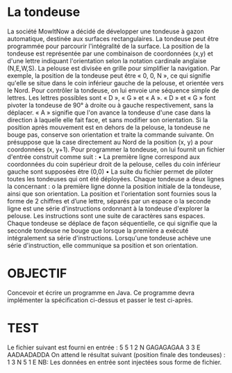 # La tondeuse
La société MowItNow a décidé de développer une tondeuse à gazon automatique, 
destinée aux surfaces rectangulaires. 
La tondeuse peut être programmée pour parcourir l'intégralité de la surface. La 
position de la tondeuse est représentée par une combinaison de coordonnées (x,y) 
et d'une lettre indiquant l'orientation selon la notation cardinale anglaise (N,E,W,S). 
La pelouse est divisée en grille pour simplifier la navigation. 
Par exemple, la position de la tondeuse peut être « 0, 0, N », ce qui signifie qu'elle 
se situe dans le coin inférieur gauche de la pelouse, et orientée vers le Nord. 
Pour contrôler la tondeuse, on lui envoie une séquence simple de lettres. Les lettres 
possibles sont « D », « G » et « A ». « D » et « G » font pivoter la tondeuse de 90° à 
droite ou à gauche respectivement, sans la déplacer. « A » signifie que l'on avance 
la tondeuse d'une case dans la direction à laquelle elle fait face, et sans modifier 
son orientation. 
Si la position après mouvement est en dehors de la pelouse, la tondeuse ne bouge 
pas, conserve son orientation et traite la commande suivante. 
On présuppose que la case directement au Nord de la position (x, y) a pour 
coordonnées (x, y+1). 
Pour programmer la tondeuse, on lui fournit un fichier d'entrée construit comme 
suit : 
• La première ligne correspond aux coordonnées du coin supérieur droit de la 
pelouse, celles du coin inférieur gauche sont supposées être (0,0)
• La suite du fichier permet de piloter toutes les tondeuses qui ont été 
déployées. Chaque tondeuse a deux lignes la concernant :
o la première ligne donne la position initiale de la tondeuse, ainsi que 
son orientation. La position et l'orientation sont fournies sous la forme 
de 2 chiffres et d’une lettre, séparés par un espace
o la seconde ligne est une série d'instructions ordonnant à la tondeuse 
d'explorer la pelouse. Les instructions sont une suite de caractères sans 
espaces. 
Chaque tondeuse se déplace de façon séquentielle, ce qui signifie que la seconde 
tondeuse ne bouge que lorsque la première a exécuté intégralement sa série 
d'instructions. 
Lorsqu'une tondeuse achève une série d'instruction, elle communique sa position 
et son orientation. 
# OBJECTIF
Concevoir et écrire un programme en Java. Ce programme devra implémenter la 
spécification ci-dessus et passer le test ci-après. 
# TEST
Le fichier suivant est fourni en entrée : 5 5 1 2 N GAGAGAGAA 3 3 E AADAADADDA 
On attend le résultat suivant (position finale des tondeuses) : 1 3 N 5 1 E NB: Les 
données en entrée sont injectées sous forme de fichier.
